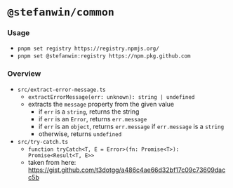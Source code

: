 # `@stefanwin/common`

### Usage
- `pnpm set registry https://registry.npmjs.org/`
- `pnpm set @stefanwin:registry https://npm.pkg.github.com`

### Overview

- `src/extract-error-message.ts`
  - `extractErrorMessage(err: unknown): string | undefined`
  - extracts the `message` property from the given value
    - if `err` is a `string`, returns the string
    - if `err` is an `Error`, returns `err.message`
    - if `err` is an `object`, returns `err.message` if `err.message` is a `string`
    - otherwise, returns `undefined`
- `src/try-catch.ts`
  - `function tryCatch<T, E = Error>(fn: Promise<T>): Promise<Result<T, E>>`
  - taken from here: https://gist.github.com/t3dotgg/a486c4ae66d32bf17c09c73609dacc5b 
